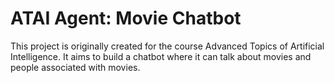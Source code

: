 # ATAI Agent: Movie Chatbot

This project is originally created for the course Advanced Topics of Artificial Intelligence. It aims to build a chatbot where it can talk about movies and people associated with movies.
